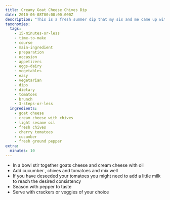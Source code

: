 ```yaml
---
title: Creamy Goat Cheese Chives Dip
date: 2010-06-08T00:00:00.000Z
description: "This is a fresh summer dip that my sis and me came up with when needing to use up some things that were left in the fridge. it is tangy from the goats cheese with a nice freshness added by cucumber and tomatoes. goes great with crudites and crackers. \r\ni hope youll enjoy this as much as we do!"
taxonomies:
  tags:
    - 15-minutes-or-less
    - time-to-make
    - course
    - main-ingredient
    - preparation
    - occasion
    - appetizers
    - eggs-dairy
    - vegetables
    - easy
    - vegetarian
    - dips
    - dietary
    - tomatoes
    - brunch
    - 3-steps-or-less
  ingredients:
    - goat cheese
    - cream cheese with chives
    - light sesame oil
    - fresh chives
    - cherry tomatoes
    - cucumber
    - fresh ground pepper
extra:
  minutes: 10
---
```

 - In a bowl stir together goats cheese and cream cheese with oil
 - Add cucumber , chives and tomatoes and mix well
 - If you have deseeded your tomatoes you might need to add a little milk to reach the desired consistency
 - Season with pepper to taste
 - Serve with crackers or veggies of your choice
